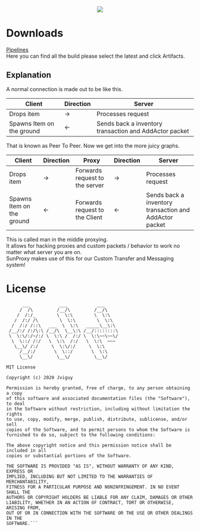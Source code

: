 # <p align="center"><img src="https://github.com/SunProxy/sun/blob/master/SunProxy.png"/></p>

# Downloads
<a align="center">[Pipelines](https://app.circleci.com/pipelines/github/SunProxy/sun) </a><br>
Here you can find all the build please select the latest and click Artifacts.

## Explanation
A normal connection is made out to be like this. <br >

Client | Direction | Server
------------ | ------------- | -------------
Drops item |  -> | Processes request
Spawns Item on the ground | <- | Sends back a inventory transaction and AddActor packet

That is known as Peer To Peer. Now we get into the more juicy graphs.

Client | Direction | Proxy | Direction | Server
------------ | ------------- | ------------- | ------------- | -------------
Drops item | -> | Forwards request to the server | -> | Processes request
Spawns Item on the ground | <- | Forwards request to the Client | <- | Sends back a inventory transaction and AddActor packet

This is called man in the middle proxying. <br>
It allows for hacking proxies and custom packets / behavior to work no matter what server you are on. <br>
SunProxy makes use of this for our Custom Transfer and Messaging system!


# License
```
      ___           ___           ___
     /  /\         /__/\         /__/\
    /  /:/_        \  \:\        \  \:\
   /  /:/ /\        \  \:\        \  \:\
  /  /:/ /::\   ___  \  \:\   _____\__\:\
 /__/:/ /:/\:\ /__/\  \__\:\ /__/::::::::\
 \  \:\/:/~/:/ \  \:\ /  /:/ \  \:\~~\~~\/
  \  \::/ /:/   \  \:\  /:/   \  \:\  ~~~
   \__\/ /:/     \  \:\/:/     \  \:\
     /__/:/       \  \::/       \  \:\
     \__\/         \__\/         \__\/

MIT License

Copyright (c) 2020 Jviguy

Permission is hereby granted, free of charge, to any person obtaining a copy
of this software and associated documentation files (the "Software"), to deal
in the Software without restriction, including without limitation the rights
to use, copy, modify, merge, publish, distribute, sublicense, and/or sell
copies of the Software, and to permit persons to whom the Software is
furnished to do so, subject to the following conditions:

The above copyright notice and this permission notice shall be included in all
copies or substantial portions of the Software.

THE SOFTWARE IS PROVIDED "AS IS", WITHOUT WARRANTY OF ANY KIND, EXPRESS OR
IMPLIED, INCLUDING BUT NOT LIMITED TO THE WARRANTIES OF MERCHANTABILITY,
FITNESS FOR A PARTICULAR PURPOSE AND NONINFRINGEMENT. IN NO EVENT SHALL THE
AUTHORS OR COPYRIGHT HOLDERS BE LIABLE FOR ANY CLAIM, DAMAGES OR OTHER
LIABILITY, WHETHER IN AN ACTION OF CONTRACT, TORT OR OTHERWISE, ARISING FROM,
OUT OF OR IN CONNECTION WITH THE SOFTWARE OR THE USE OR OTHER DEALINGS IN THE
SOFTWARE.```
